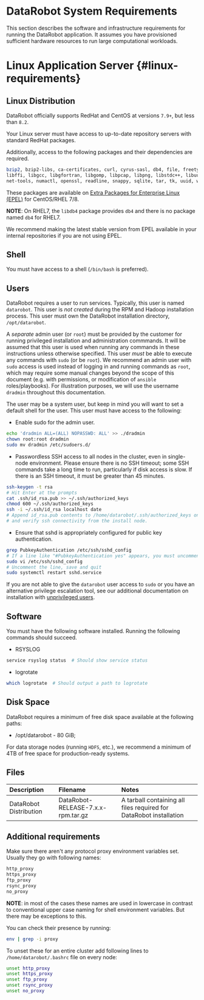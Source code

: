 # DataRobot System Requirements

This section describes the software and infrastructure requirements for running the DataRobot application.
It assumes you have provisioned sufficient hardware resources to run large computational workloads.

# Linux Application Server {#linux-requirements}

## Linux Distribution

DataRobot officially supports RedHat and CentOS at versions `7.9+`, but less than `8.2`.

Your Linux server must have access to up-to-date repository servers with standard RedHat packages.

Additionally, access to the following packages and their dependencies are required.

```bash
bzip2, bzip2-libs, ca-certificates, curl, cyrus-sasl, db4, file, freetype, gdbm, glibc, gmp, gpgme, libaio, libcurl,
libffi, libgcc, libgfortran, libgomp, libpcap, libpng, libstdc++, libuuid, libXft, libxml2, mysql, mysql-libs, ncurses,
net-tools, numactl, openssl, readline, snappy, sqlite, tar, tk, uuid, wget, xz, zlib
```

These packages are available on [Extra Packages for Enterprise Linux (EPEL)](https://fedoraproject.org/wiki/EPEL) for CentOS/RHEL 7/8.

**NOTE**: On RHEL7, the `libdb4` package provides `db4` and there is no package named `db4` for RHEL7.

We recommend making the latest stable version from EPEL available in your internal repositories if you are not using EPEL.

## Shell

You must have access to a shell (`/bin/bash` is preferred).

## Users

DataRobot requires a user to run services. Typically, this user is named `datarobot`.
This user is _not created_ during the RPM and Hadoop installation process.
This user must own the DataRobot installation directory, `/opt/datarobot`.

A _separate_ admin user (or `root`) must be provided by the customer for running privileged installation and administration commmands.
It will be assumed that this user is used when running any commands in these instructions unless otherwise specified.
This user _must_ be able to execute any commands with `sudo` (or be `root`).
We recommend an admin user with `sudo` access is used instead of logging in and running commands as `root`, which
may require some manual changes beyond the scope of this document
(e.g. with permissions, or modification of `ansible` roles/playbooks).
For illustration purposes, we will use the username `dradmin` throughout this documentation.

The user may be a system user, but keep in mind you will want to set a default shell for the user.
This user must have access to the following:

* Enable sudo for the admin user.

```bash
echo 'dradmin ALL=(ALL) NOPASSWD: ALL' >> ./dradmin
chown root:root dradmin
sudo mv dradmin /etc/sudoers.d/
```

* Passwordless SSH access to all nodes in the cluster, even in single-node environment.
Please ensure there is no SSH timeout; some SSH commands take a long time to run, particularly if disk access is slow.
If there is an SSH timeout, it must be greater than 45 minutes.

```bash
ssh-keygen -t rsa
# Hit Enter at the prompts
cat .ssh/id_rsa.pub >> ~/.ssh/authorized_keys
chmod 600 ~/.ssh/authorized_keys
ssh -i ~/.ssh/id_rsa localhost date
# Append id_rsa.pub contents to /home/datarobot/.ssh/authorized_keys on other nodes
# and verify ssh connectivity from the install node.
```

* Ensure that sshd is appropriately configured for public key authentication.

```bash
grep PubkeyAuthentication /etc/ssh/sshd_config
# If a line like "#PubkeyAuthentication yes" appears, you must uncomment the line:
sudo vi /etc/ssh/sshd_config
# Uncomment the line, save and quit
sudo systemctl restart sshd.service
```

If you are not able to give the `datarobot` user access to `sudo` or you have an
alternative privilege escalation tool, see our additional documentation on
installation with
[unprivileged users](../special-topics/admin-user.md#unprivileged-user-installation).

## Software

You must have the following software installed.
Running the following commands should succeed.

* RSYSLOG

```bash
service rsyslog status  # Should show service status
```

* logrotate

```bash
which logrotate  # Should output a path to logrotate
```

## Disk Space

DataRobot requires a minimum of free disk space available at the following paths:

- /opt/datarobot - 80 GiB;

For data storage nodes (running `HDFS`, etc.), we recommend a minimum of 4TB of free space for production-ready systems.

## Files

| Description | Filename | Notes |
|:------------|:---------|:------|
| DataRobot Distribution | DataRobot-RELEASE-7.x.x-rpm.tar.gz | A tarball containing all files required for DataRobot installation |

## Additional requirements

Make sure there aren't any protocol proxy environment variables set. Usually they go with following names:

```bash
http_proxy
https_proxy
ftp_proxy
rsync_proxy
no_proxy
```

**NOTE**: in most of the cases these names are used in lowercase in contrast to conventional upper case naming for shell environment variables.
But there may be exceptions to this.

You can check their presence by running:

```bash
env | grep -i proxy
```

To unset these for an entire cluster add following lines to `/home/datarobot/.bashrc` file on every node:

```bash
unset http_proxy
unset https_proxy
unset ftp_proxy
unset rsync_proxy
unset no_proxy
```
